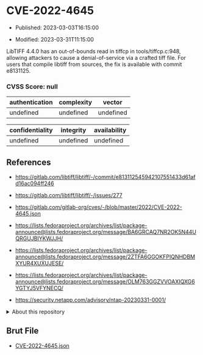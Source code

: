 # CVE-2022-4645

- Published: 2023-03-03T16:15:00

- Modified: 2023-03-31T11:15:00

LibTIFF 4.4.0 has an out-of-bounds read in tiffcp in tools/tiffcp.c:948, allowing attackers to cause a denial-of-service via a crafted tiff file. For users that compile libtiff from sources, the fix is available with commit e8131125.

### CVSS Score: **null**

| authentication | complexity | vector |
| --- | --- | --- |
| undefined | undefined | undefined |

| confidentiality | integrity | availability |
| --- | --- | --- |
| undefined | undefined | undefined |

## References

* https://gitlab.com/libtiff/libtiff/-/commit/e813112545942107551433d61afd16ac094ff246

* https://gitlab.com/libtiff/libtiff/-/issues/277

* https://gitlab.com/gitlab-org/cves/-/blob/master/2022/CVE-2022-4645.json

* https://lists.fedoraproject.org/archives/list/package-announce@lists.fedoraproject.org/message/BA6GRCAQ7NR2OK5N44UQRGUJBIYKWJJH/

* https://lists.fedoraproject.org/archives/list/package-announce@lists.fedoraproject.org/message/2ZTFA6GGOKFPIQNHDBMXYUR4XUXUJESE/

* https://lists.fedoraproject.org/archives/list/package-announce@lists.fedoraproject.org/message/OLM763GGZVVOAXIQXG6YGTYJ5VFYNECQ/

* https://security.netapp.com/advisory/ntap-20230331-0001/

<details>
<summary>About this repository</summary> 

  This repository is part of the project [Live Hack CVE](https://github.com/Live-Hack-CVE). Main website can be found [www.live-hack.org](https://www.live-hack.org) 
  
  Made by [Sn0wAlice](https://github.com/Sn0wAlice) for the people that care about security and need to have a feed of the latest CVEs. Hope you enjoy it, don't forget to star the repo and follow me on [Twitter](https://twitter.com/Sn0wAlice) and [Github](https://github.com/Sn0wAlice). And that is my [personnal website](https://www.alice-snow.me/)

  - [Home Page](https://github.com/Live-Hack-CVE)
  - [Framework](https://github.com/Live-Hack-CVE/cve-framework)
  - [CVE database](https://github.com/Live-Hack-CVE/full_database)
  - [Changelog](https://github.com/Live-Hack-CVE/Changelog)
</details>

## Brut File

* [CVE-2022-4645.json](https://raw.githubusercontent.com/Live-Hack-CVE/full_database/main/cves/2022/CVE-2022-4645.json)


